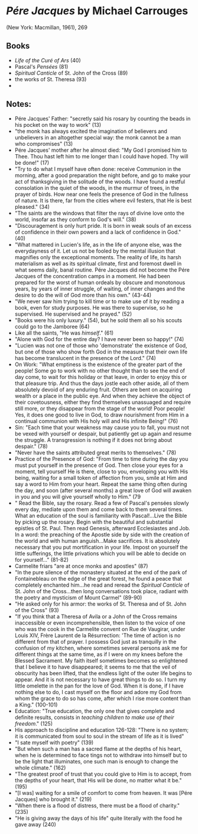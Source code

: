 
# *Pére Jacques* by Michael Carrouges

(New York: Macmillan, 1961), 269

## Books
- *Life of the Curé of Ars* (40)
- Pascal's *Pensées* (81)
- *Spiritual Canticle* of St. John of the Cross (89)
- the works of St. Theresa (93)
- 

## Notes:
- Pére Jacques' Father: "secretly said his rosary by counting the beads in his pocket on the way to work" (13)
- "the monk has always excited the imagination of believers and unbelievers in an altogether special way: the monk cannot be a man who compromises" (13)
- Pére Jacques' mother after he almost died: "My God I promised him to Thee. Thou hast left him to me longer than I could have hoped. Thy will be done!" (17)
- "Try to do what I myself have often done: receive Communion in the morning, after a good preparation the night before, and go to make your act of thanksgiving in the solitude of the woods. I have found a restful consolation in the quiet of the woods, in the murmur of trees, in the prayer of birds. How near one feels the presence of God in the fullness of nature. It is there, far from the cities where evil festers, that He is best pleased." (34)
- "The saints are the windows that filter the rays of divine love onto the world, insofar as they conform to God's will." (38)
- "Discouragement is only hurt pride. It is born in weak souls of an excess of confidence in their own powers and a lack of confidence in God." (40)
- "What mattered in Lucien's life, as in the life of anyone else, was the everydayness of it. Let us not be fooled by the mental illusion that magnifies only the exceptional moments. The reality of life, its harsh materialism as well as its spiritual climate, first and foremost dwell in what seems daily, banal routine. Pére Jacques did not become the Pére Jacques of the concentration camps in a moment. He had been prepared for the worst of human ordeals by obscure and monotonous years, by years of inner struggle, of waiting, of inner changes and the desire to do the will of God more than his own." (43-44)
- "We never saw him trying to kill time or to make use of it by reading a book, even for study purposes. He was there to supervise, so he supervised. He supervised and he prayed." (52)
- "Books were his only luxury." (54), but he sold them all so his scouts could go to the Jamboree (64)
- Like all the saints, "He was *himself*." (61)
- "Alone with God for the entire day? I have never been so happy!" (74)
- "Lucien was not one of those who 'demonstrate' the existence of God, but one of those who show forth God in the measure that their own life has become translucent in the presence of the Lord." (74)
- On Work: "What emptiness is the existence of the greater part of the people! Some go to work with no other thought than to see the end of day come, to wait for this holiday or that leave, in order to enjoy this or that pleasure trip. And thus the days jostle each other aside, all of them absolutely devoid of any enduring fruit. Others are bent on acquiring wealth or a place in the public eye. And when they achieve the object of their covetousness, either they find themselves unassuaged and require still more, or they disappear from the stage of the world! Poor people! Yes, it does one good to live in God, to draw nourishment from Him in a continual communion with His holy will and His infinite Being!" (76)
- Sin: "Each time that your weakness may cause you to fall, you must not be vexed with yourself or despair, but patiently get up again and resume the struggle. A transgression is nothing if it does not bring about despair."  (78)
- "Never have the saints attributed great merits to themselves." (78)
- Practice of the Presence of God: "From time to time during the day you must put yourself in the presence of God. Then close your eyes for a moment, tell yourself He is there, close to you, enveloping you with His being, waiting for a small token of affection from you, smile at Him and say a word to Him from your heart. Repeat the same thing often during the day, and soon (after several months) a great love of God will awaken in you and you will give yourself wholly to Him." (79
- " Read the Bible, say the rosary. Read a few of Pascal's pensées slowly every day, mediate upon them and come back to them several times. What an education of the soul is familiarity with Pascal!...Live the Bible by picking up the rosary. Begin with the beautiful and substantial epistles of St. Paul. Then read Genesis, afterward Ecclesiastes and Job. In a word: the preaching of the Apostle side by side with the creation of the world and with human anguish...Make sacrifices. It is absolutely necessary that you put mortification in your life. Impost on yourself the little sufferings, the little privations which you will be able to decide on for yourself..." (81-82)
- Carmelite friars "are at once monks and apostles" (87)
- "In the pure silence of the monastery situated at the end of the park of Fontainebleau on the edge of the great forest, he found a peace that completely enchanted him...he read and reread the *Spiritual Canticle* of St. John of the Cross...then long conversations took place, radiant with the poetry and mysticism of Mount Carmel" (89-90)
- "He asked only for his armor: the works of St. Theresa and of St. John of the Cross" (93)
- "If you think that a Theresa of Avila or a John of the Cross remains inaccessible or even incomprehensible, then listen to the voice of one who was the cook in the Carmelite convent on Rue de Vaugirar, under Louis XIV, Frère Laurent de la Résurrection: 'The time of action is no different from that of prayer. I possess God just as tranquilly in the confusion of my kitchen, where sometimes several persons ask me for different things at the same time, as if I were on my knees before the Blessed Sacrament. My faith itself sometimes becomes so enlightened that I believe it to have disappeared; it seems to me that the veil of obscurity has been lifted, that the endless light of the outer life begins to appear. And it is not necessary to have great things to do so. I turn my little omelette in the pan for the love of God. When it is done, if I have nothing else to do, I cast myself on the floor and adore my God from whom the grace to do so has come, after which I rise more content than a King." (100-101)
- Education: "True education, the only one that gives complete and definite results, consists in *teaching children to make use of their freedom*." (125)
- His approach to discipline and education 126-128: "There is no system; it is communicated from soul to soul in the stream of life as it is lived"
- "I sate myself with poetry" (139)
- "But when such a man has a sacred flame at the depths of his heart, when he is determined to face tings not to withdraw into himself but to be the light that illuminates, one such man is enough to change the whole climate." (162)
- "The greatest proof of trust that you could give to Him is to accept, from the depths of your heart, that His will be done, no matter what it be." (195)
- "[I was] waiting for a smile of comfort to come from heaven. It was [Pére Jacques] who brought it." (219)
- "When there is a flood of distress, there must be a flood of charity." (235)
- "He is giving away the days of his life" quite literally with the food he gave away (240)
